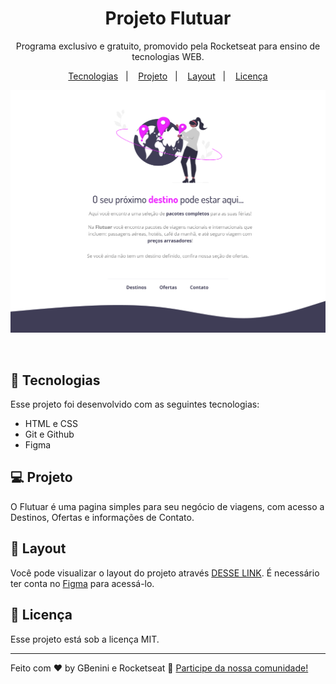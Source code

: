 <h1 align="center"> Projeto Flutuar  </h1>

<p align="center">
Programa exclusivo e gratuito, promovido pela Rocketseat para ensino de tecnologias WEB.
</p>

<p align="center">
  <a href="#-tecnologias">Tecnologias</a>&nbsp;&nbsp;&nbsp;|&nbsp;&nbsp;&nbsp;
  <a href="#-projeto">Projeto</a>&nbsp;&nbsp;&nbsp;|&nbsp;&nbsp;&nbsp;
  <a href="#-layout">Layout</a>&nbsp;&nbsp;&nbsp;|&nbsp;&nbsp;&nbsp;
  <a href="#memo-licença">Licença</a>
</p>

<p align="center">
  <img alt="projeto Moveis" src="img/Projeto.png">
</p>

<br>



## 🚀 Tecnologias

Esse projeto foi desenvolvido com as seguintes tecnologias:

- HTML e CSS
- Git e Github
- Figma

## 💻 Projeto

O Flutuar é uma pagina simples para seu negócio de viagens, com acesso a Destinos, Ofertas e informações de Contato.

## 🔖 Layout

Você pode visualizar o layout do projeto através [DESSE LINK](https://www.figma.com/file/K8ltvCLKivLGg4y4aP9kId/Projeto01-Extra-(Copy)?type=design&node-id=0-1&mode=design&t=66LnvjIe4UuNRC9X-0). É necessário ter conta no [Figma](https://figma.com) para acessá-lo.

## :memo: Licença

Esse projeto está sob a licença MIT.

---

Feito com ♥ by GBenini e Rocketseat :wave: [Participe da nossa comunidade!](https://discord.gg/rocketseat)